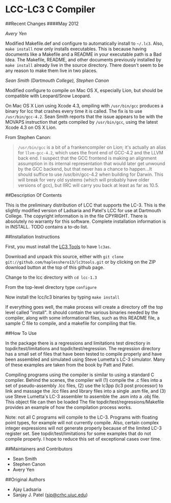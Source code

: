 LCC-LC3 C Compiler
===================

##Recent Changes
####May 2012

*Avery Yen*

Modified Makefile.def and configure to automatically install to `~/.lc3`. Also, `make install` now only installs executables. This is because having documents like a Makefile and a README in your executable path is a Bad Idea. The Makefile, README, and other documents previously installed by `make install` already live in the source directory. There doesn't seem to be any reason to make them live in two places.

*Sean Smith (Dartmouth College), Stephen Canon*

Modified configure to compile on Mac OS X, especially Lion, but should be compatible with Leopard/Snow Leopard.

On Mac OS X Lion using Xcode 4.3, ompiling with `/usr/bin/gcc` produces a binary for lcc that crashes every time it is called. The fix is to use `/usr/bin/gcc-4.2`. Sean Smith reports that the issue appears to be with the MOVAPS instruction that gets compiled by `/usr/bin/gcc`, using the latest Xcode 4.3 on OS X Lion.

From Stephen Canon:

> `/usr/bin/gcc` is a bit of a frankencompiler on Lion; it's actually an alias for `llvm-gcc-4.2`, which uses the front end of GCC-4.2 and the LLVM back end. I suspect that the GCC frontend is making an alignment assumption in its internal representation that would later get unwound by the GCC backend, but that never has a chance to happen...It should suffice to use /usr/bin/gcc-4.2 when building for Darwin. This will break for very old systems (which will probably have older versions of gcc), but IIRC will carry you back at least as far as 10.5.


##Description Of Contents

This is the preliminary distribution of LCC that supports the LC-3. This
is the slightly modified version of Ladsaria and Patel's LCC for use at Dartmouth College. The copyright information is in the file CPYRIGHT. There is absolutely no warranty for this software. Complete installation information is in INSTALL. TODO contains a to-do list.

##Installation Instructions

First, you must install the [LC3 Tools](https://github.com/haplesshero13/lc3tools) to have `lc3as`.

Download and unpack this source, either with `git clone git://github.com/haplesshero13/lc3tools.git` or by clicking on the ZIP download button at the top of this github page.

Change to the lcc directory with `cd lcc-1.3`

From the top-level directory type `configure`

Now install the lcc/lc3 binaries by typing `make install`

If everything goes well, the make process will create a directory off the
top level called "install". It should contain the various binaries needed
by the compiler, along with some informational files, such as this README
file, a sample C file to compile, and a makefile for compiling that file.


##How To Use

In the package there is a regressions and limitations test directiory in
topdir/test/limitations and topdir/test/regression. The regression
directory has a small set of files that have been tested to compile
properly and have been assembled and simulated using Steve Lumetta's LC-3
simulator. Many of these examples are taken from the book by Patt and Patel.

Compiling programs using the compiler is similar to using a standard C
compiler. Behind the scenes, the compiler will (1) compile the .c files
into a set of pseudo-assembly .lcc files, (2) use the lc3pp (lc3 post
processor) to link and massage the .lcc files and library files into a
single .asm file, and (3) use Steve Lumetta's LC-3 assembler to assemble
the .asm into a .obj file. This object file can then be loaded The file
topdir/test/regressions/Makefile provides an example of how the
compilation process works.

Note: not all C programs will compile to the LC-3. Programs with floating
point types, for example will not currently compile. Also, certain
complex integer expressions will not generate properly because of the
limited LC-3 register set. See topdir/test/limitations for some examples
that do not compile properly. I hope to reduce this set of exceptional
cases over time.

##Maintainers and Contributors
* Sean Smith
* Stephen Canon
* Avery Yen

##Original Authors

* Ajay Ladsaria
* Sanjay J. Patel (sjp@crhc.uiuc.edu)
